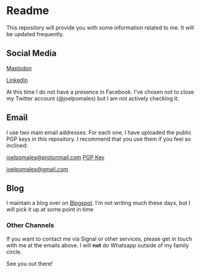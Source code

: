 # Readme

This repository will provide you with some information related to me. It will be updated frequently.

## Social Media

[Mastodon](https://mastodon.social/@joelpomales)

[LinkedIn](https://www.linkedin.com/in/joelpomales)

At this time I do not have a presence in Facebook. I've chosen not to close my Twitter account (@joelpomales) but I am not actively checking it.

## Email

I use two main email addresses. For each one, I have uploaded the public PGP keys in this repository. I recommend that you use them if you feel so inclined:

[joelpomales@protonmail.com](mailto:joelpomales@protonmail.com) [PGP Key](https://github.com/joelpomales/public/blob/fcb321eafc1b2d48d154fdac243514f2d5dbed48/ProtonMail%20PGP)

[joelpomales@gmail.com](https://github.com/joelpomales/public/blob/5e8bdb75e96079083f8ddd03dff2581ea68bdb84/Gmail%20PGP)

## Blog

I maintain a blog over on [Blogspot](https://joelpomales.blogspot.com/). I'm not writing much these days, but I will pick it up at some point in time

### Other Channels

If you want to contact me via Signal or other services, please get in touch with me at the emails above. I will **not** do Whatsapp outside of my family circle.

See you out there!

